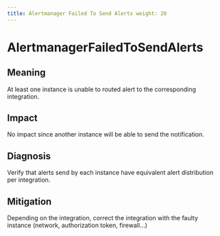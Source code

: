 ```yaml
---
title: Alertmanager Failed To Send Alerts weight: 20
---
```


# AlertmanagerFailedToSendAlerts

## Meaning

At least one instance is unable to routed alert to the corresponding integration.

## Impact

No impact since another instance will be able to send the notification.

## Diagnosis

Verify that alerts send by each instance have equivalent alert distribution per integration.

## Mitigation

Depending on the integration, correct the integration with the faulty instance (network, authorization token, firewall...)
